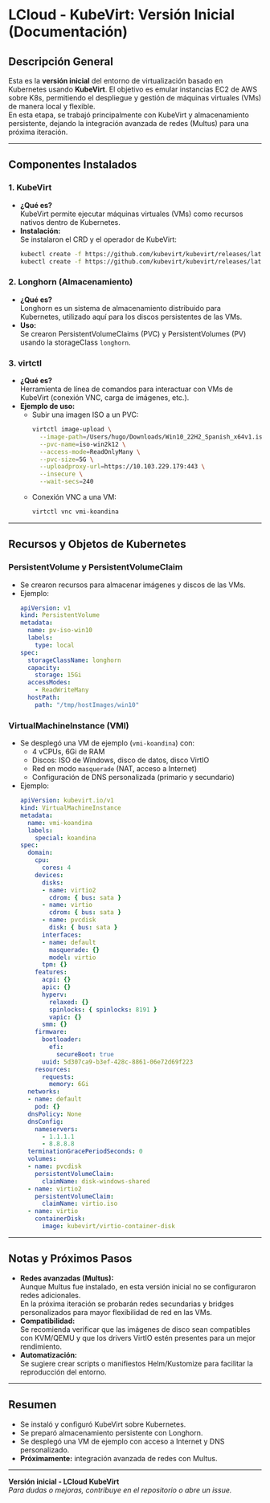 # LCloud - KubeVirt: Versión Inicial (Documentación)

## Descripción General

Esta es la **versión inicial** del entorno de virtualización basado en Kubernetes usando **KubeVirt**. El objetivo es emular instancias EC2 de AWS sobre K8s, permitiendo el despliegue y gestión de máquinas virtuales (VMs) de manera local y flexible.  
En esta etapa, se trabajó principalmente con KubeVirt y almacenamiento persistente, dejando la integración avanzada de redes (Multus) para una próxima iteración.

---

## Componentes Instalados

### 1. **KubeVirt**
- **¿Qué es?**  
  KubeVirt permite ejecutar máquinas virtuales (VMs) como recursos nativos dentro de Kubernetes.
- **Instalación:**  
  Se instalaron el CRD y el operador de KubeVirt:
  ```sh
  kubectl create -f https://github.com/kubevirt/kubevirt/releases/latest/download/kubevirt-operator.yaml
  kubectl create -f https://github.com/kubevirt/kubevirt/releases/latest/download/kubevirt-cr.yaml
  ```

### 2. **Longhorn (Almacenamiento)**
- **¿Qué es?**  
  Longhorn es un sistema de almacenamiento distribuido para Kubernetes, utilizado aquí para los discos persistentes de las VMs.
- **Uso:**  
  Se crearon PersistentVolumeClaims (PVC) y PersistentVolumes (PV) usando la storageClass `longhorn`.

### 3. **virtctl**
- **¿Qué es?**  
  Herramienta de línea de comandos para interactuar con VMs de KubeVirt (conexión VNC, carga de imágenes, etc.).
- **Ejemplo de uso:**  
  - Subir una imagen ISO a un PVC:
    ```sh
    virtctl image-upload \
      --image-path=/Users/hugo/Downloads/Win10_22H2_Spanish_x64v1.iso \
      --pvc-name=iso-win2k12 \
      --access-mode=ReadOnlyMany \
      --pvc-size=5G \
      --uploadproxy-url=https://10.103.229.179:443 \
      --insecure \
      --wait-secs=240
    ```
  - Conexión VNC a una VM:
    ```sh
    virtctl vnc vmi-koandina
    ```

---

## Recursos y Objetos de Kubernetes

### **PersistentVolume y PersistentVolumeClaim**
- Se crearon recursos para almacenar imágenes y discos de las VMs.
- Ejemplo:
  ```yaml
  apiVersion: v1
  kind: PersistentVolume
  metadata:
    name: pv-iso-win10
    labels:
      type: local
  spec:
    storageClassName: longhorn
    capacity:
      storage: 15Gi
    accessModes:
      - ReadWriteMany
    hostPath:
      path: "/tmp/hostImages/win10"
  ```

### **VirtualMachineInstance (VMI)**
- Se desplegó una VM de ejemplo (`vmi-koandina`) con:
  - 4 vCPUs, 6Gi de RAM
  - Discos: ISO de Windows, disco de datos, disco VirtIO
  - Red en modo `masquerade` (NAT, acceso a Internet)
  - Configuración de DNS personalizada (primario y secundario)
- Ejemplo:
  ```yaml
  apiVersion: kubevirt.io/v1
  kind: VirtualMachineInstance
  metadata:
    name: vmi-koandina
    labels:
      special: koandina
  spec:
    domain:
      cpu:
        cores: 4
      devices:
        disks:
        - name: virtio2
          cdrom: { bus: sata }
        - name: virtio
          cdrom: { bus: sata }
        - name: pvcdisk
          disk: { bus: sata }
        interfaces:
        - name: default
          masquerade: {}
          model: virtio
        tpm: {}
      features:
        acpi: {}
        apic: {}
        hyperv:
          relaxed: {}
          spinlocks: { spinlocks: 8191 }
          vapic: {}
        smm: {}
      firmware:
        bootloader:
          efi:
            secureBoot: true
        uuid: 5d307ca9-b3ef-428c-8861-06e72d69f223
      resources:
        requests:
          memory: 6Gi
    networks:
    - name: default
      pod: {}
    dnsPolicy: None
    dnsConfig:
      nameservers:
        - 1.1.1.1
        - 8.8.8.8
    terminationGracePeriodSeconds: 0
    volumes:
    - name: pvcdisk
      persistentVolumeClaim:
        claimName: disk-windows-shared
    - name: virtio2
      persistentVolumeClaim:
        claimName: virtio.iso
    - name: virtio
      containerDisk:
        image: kubevirt/virtio-container-disk
  ```

---

## Notas y Próximos Pasos

- **Redes avanzadas (Multus):**  
  Aunque Multus fue instalado, en esta versión inicial no se configuraron redes adicionales.  
  En la próxima iteración se probarán redes secundarias y bridges personalizados para mayor flexibilidad de red en las VMs.
- **Compatibilidad:**  
  Se recomienda verificar que las imágenes de disco sean compatibles con KVM/QEMU y que los drivers VirtIO estén presentes para un mejor rendimiento.
- **Automatización:**  
  Se sugiere crear scripts o manifiestos Helm/Kustomize para facilitar la reproducción del entorno.

---

## Resumen

- Se instaló y configuró KubeVirt sobre Kubernetes.
- Se preparó almacenamiento persistente con Longhorn.
- Se desplegó una VM de ejemplo con acceso a Internet y DNS personalizado.
- **Próximamente:** integración avanzada de redes con Multus.

---

**Versión inicial - LCloud KubeVirt**  
*Para dudas o mejoras, contribuye en el repositorio o abre un issue.*
